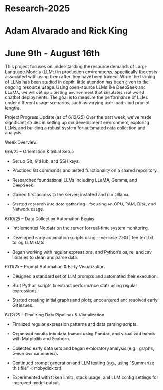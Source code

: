 # Research-2025
# Adam Alvarado and Rick King
# June 9th - August 16th

This project focuses on understanding the resource demands of Large Language Models (LLMs) in production environments, specifically the costs associated with using them after they have been trained. While the training of LLMs has been studied in depth, little attention has been given to the ongoing resource usage. Using open-source LLMs like DeepSeek and LLaMA, we will set up a testing environment that simulates real world chatbot deployments. The goal is to measure the performance of LLMs under different usage scenarios, such as varying user loads and prompt lengths.

Project Progress Update (as of 6/12/25)
Over the past week, we’ve made significant strides in setting up our development environment, exploring LLMs, and building a robust system for automated data collection and analysis.

Week Overview:

6/9/25 – Orientation & Initial Setup

- Set up Git, GitHub, and SSH keys.

- Practiced Git commands and tested functionality on a shared repository.

- Researched foundational LLMs including LLaMA, Gemma, and DeepSeek.

- Gained first access to the server; installed and ran Ollama.

- Started research into data gathering—focusing on CPU, RAM, Disk, and Network usage.

6/10/25 – Data Collection Automation Begins

- Implemented Netdata on the server for real-time system monitoring.

- Developed early automation scripts using --verbose 2>&1 | tee text.txt to log LLM stats.

- Began working with regular expressions, and Python’s os, re, and csv libraries to clean and parse data.

6/11/25 – Prompt Automation & Early Visualization

- Designed a standard set of LLM prompts and automated their execution.

- Built Python scripts to extract performance stats using regular expressions.

- Started creating initial graphs and plots; encountered and resolved early Git issues.

6/12/25 – Finalizing Data Pipelines & Visualization

- Finalized regular expression patterns and data parsing scripts.

- Organized results into data frames using Pandas, and visualized trends with Matplotlib and Seaborn.

- Collected early data sets and began exploratory analysis (e.g., graphs, 5-number summaries).

- Continued prompt generation and LLM testing (e.g., using "Summarize this file" < mobydick.txt).

- Experimented with token limits, stack usage, and LLM config settings for improved model output.
